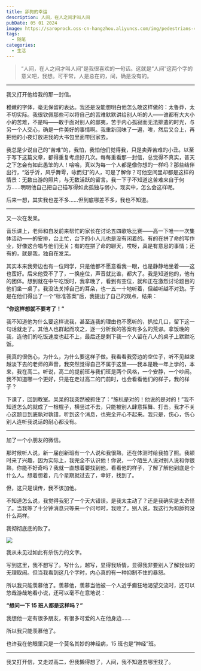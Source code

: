 ```yaml
---
title: 舔狗的幸运
description: 人间，在人之间才叫人间
pubDate: 05 01 2024
image: https://saroprock.oss-cn-hangzhou.aliyuncs.com/img/pedestrians-400811_1280.jpg
tags:
  - 随笔
categories:
  - 生活
---
```


> “人间，在人之间才叫人间”是我很喜欢的一句话。这就是“人间”这两个字的意义吧，我想。可平常，人是总在的，间，确是没有的。

---

我又打开他给我的那一封信。

稚嫩的字体，毫无保留的表达。我还是没能想明白他怎么敢这样做的：太鲁莽，太不切实际。我很钦佩那些可以将自己的苦难默默讲给别人听的人——谁都有大大小小的苦难，不是吗——敢于面对别人的鄙夷，苦于内心孤寂而无法排遣的时光，与另一个人交心，确是一件美好的事情啊。我重新回味了一遍，唉，然后又合上，再把他的小夜灯放进我的大书包里面带回家去。

我总是少说自己的“苦难”的，我怕，我怕他们觉得我，只是卖弄苦难的小丑。以至于写下这篇文章，都得重复考虑好几次。每每重看那一封信，总觉得不真实，普天之下怎会有如此愚笨的人！哈哈，真以为每一个人都是像你想的一样吗？那些结伴出行，“浴乎沂，风乎舞雩，咏而归”的人，可是了解你？可他空间里却都是这样的情景：无数出游的照片，与无数活跃的留言。我一下子不知道这苦难来自于何方……明明他自己把自己描写得如此孤独与弱小，现实中，怎么会这样呢。

后来一想，其实我也差不多……但到底哪差不多，我也不知道。

---

又一次在发呆。

音乐课上，老师和自发前来帮忙的家长在讨论五四歌咏比赛——高一下唯一一次集体活动——的安排，台上忙，台下的小人儿也是没有闲着的。有的在拼了命的写作业，好像这合唱与他们无关；有的在拼了命的聊天，哎呀，真是有意思的事情；还有的，就是我，独自在发呆。

其实本来我旁边也有一位同学，只是他都不愿意看我一眼，也是静静地坐着——这也蛮好。后来他受不了了，一换座位，声音就比谁，都大了。我是知道他的，他有的团体。想到就在中午吃饭时，我拿晚了，看到有空位，就和正在激烈讨论题目的他们坐一桌了。我没法关掉自己的耳朵，也一五一十地听着，但越听越不对劲。于是在他们得出了一个“标准答案”后，我提出了自己的观点，结果：

**“你这样想就不要考了！”**

我不知道他为什么要这样说我，甚至连我的理由也不愿听的，扒拉几口，留下这一句话就走了。其他人也群起而攻之，逐一分析我的答案有多么的荒谬。拿饭晚的我，连他们的吃饭速度也赶不上，最后还是剩下我一个人留在八人的桌子上默默吃饭。

我真的很伤心，为什么，为什么要这样子做。我看看我旁边的空位子，听不见越来越淡下去的老师的声音，我突然觉得自己不属于这里——我本是晚一年上学的，本来，我在高二。听说，高二的提前班与我们班是两个风格，一个安静，一个吵闹。我不知道哪一个更好，只是在走过高二的门前时，也会看看他们的样子，我的样子？

下课了，回到教室。呆呆的我突然被抓住了：“施杭是对的！他说的是对的！”我不知道怎么的就成了一根棍子，横竖过不去，只能被别人肆意挥舞、打击。我才不关心这题目到底孰对孰错，听到这个消息，也完全开心不起来。我只是，伤心，伤心别人连听我说话的耐心都没有。

---

加了一个小朋友的微信。

那时候听人说，新一届创新班有一个人说和我很熟，还在体测时给我拍了照。我顿时来了兴趣，因为实际上，我完全不认识他！你说，一个陌生人说对别人说和你很熟，你能不好奇吗？我就一直想着要找到他，看看他的样子，了解了解他到底是个什么人。想着想着，几个星期就过去了，幸好，找到了。

但，这只是误传，我不该加他。

不知道怎么说，我觉得我犯了一个天大错误。是我太主动了？还是我确实是太奇怪了。当我等了十分钟消息只等来一个问号时，我败了。别人说，我这行为和舔狗没什么两样。

我彻彻底底的败了。

![](https://saroprock.oss-cn-hangzhou.aliyuncs.com/img/QQ%E6%88%AA%E5%9B%BE20240501202701.png)

我从未见过如此有杀伤力的文字。

写到这里，我不想写了。写什么，越写，显得我矫情，显得我非要别人了解我似的无理取闹。但当我看到这几个字时，内心真的有一种抑制不住的暴怒。

所以我只能羡慕他了。羡慕他，羡慕当他被一个人近乎癫狂地渴望交流时，还可以悠哉游哉地看小说，还可以毫不在意地说：

**“想问一下 15 班人都是这样吗？”**

我想他一定有很多朋友，有很多可爱的人在他身边……

所以我只能羡慕他了。

也许我在他眼里只是一个莫名其妙的神经病，15 班也是“神经”班。

---

我又打开信，又走过高二，但我懒得想了，人间，我不知道去哪里找了。
